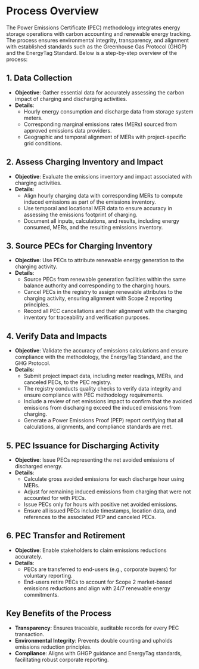 # Process Overview

The Power Emissions Certificate (PEC) methodology integrates energy storage operations with carbon accounting and renewable energy tracking. The process ensures environmental integrity, transparency, and alignment with established standards such as the Greenhouse Gas Protocol (GHGP) and the EnergyTag Standard. Below is a step-by-step overview of the process:

## **1. Data Collection**

* **Objective**: Gather essential data for accurately assessing the carbon impact of charging and discharging activities.
* **Details**:
  * Hourly energy consumption and discharge data from storage system meters.
  * Corresponding marginal emissions rates (MERs) sourced from approved emissions data providers.
  * Geographic and temporal alignment of MERs with project-specific grid conditions.

## **2. Assess Charging Inventory and Impact**

* **Objective**: Evaluate the emissions inventory and impact associated with charging activities.
* **Details**:
  * Align hourly charging data with corresponding MERs to compute induced emissions as part of the emissions inventory.
  * Use temporal and locational MER data to ensure accuracy in assessing the emissions footprint of charging.
  * Document all inputs, calculations, and results, including energy consumed, MERs, and the resulting emissions inventory.

## **3. Source PECs for Charging Inventory**

* **Objective**: Use PECs to attribute renewable energy generation to the charging activity.
* **Details**:
  * Source PECs from renewable generation facilities within the same balance authority and corresponding to the charging hours.
  * Cancel PECs in the registry to assign renewable attributes to the charging activity, ensuring alignment with Scope 2 reporting principles.
  * Record all PEC cancellations and their alignment with the charging inventory for traceability and verification purposes.

## **4. Verify Data and Impacts**

* **Objective**: Validate the accuracy of emissions calculations and ensure compliance with the methodology, the EnergyTag Standard, and the GHG Protocol.
* **Details**:
  * Submit project impact data, including meter readings, MERs, and canceled PECs, to the PEC registry.
  * The registry conducts quality checks to verify data integrity and ensure compliance with PEC methodology requirements.
  * Include a review of net emissions impact to confirm that the avoided emissions from discharging exceed the induced emissions from charging.
  * Generate a Power Emissions Proof (PEP) report certifying that all calculations, alignments, and compliance standards are met.

## **5. PEC Issuance for Discharging Activity**

* **Objective**: Issue PECs representing the net avoided emissions of discharged energy.
* **Details**:
  * Calculate gross avoided emissions for each discharge hour using MERs.
  * Adjust for remaining induced emissions from charging that were not accounted for with PECs.
  * Issue PECs only for hours with positive net avoided emissions.
  * Ensure all issued PECs include timestamps, location data, and references to the associated PEP and canceled PECs.

## **6. PEC Transfer and Retirement**

* **Objective**: Enable stakeholders to claim emissions reductions accurately.
* **Details**:
  * PECs are transferred to end-users (e.g., corporate buyers) for voluntary reporting.
  * End-users retire PECs to account for Scope 2 market-based emissions reductions and align with 24/7 renewable energy commitments.

## **Key Benefits of the Process**

* **Transparency**: Ensures traceable, auditable records for every PEC transaction.
* **Environmental Integrity**: Prevents double counting and upholds emissions reduction principles.
* **Compliance**: Aligns with GHGP guidance and EnergyTag standards, facilitating robust corporate reporting.

